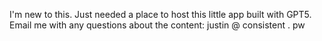 I'm new to this. Just needed a place to host this little app built with GPT5. Email me with any questions about the content: justin @ consistent . pw
